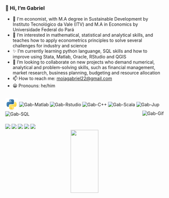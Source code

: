 ### 👋 Hi, I’m Gabriel
- 🌱 I'm economist, with M.A degree in Sustainable Development by Instituto Tecnológico da Vale (ITV) and M.A in Economics by Universidade Federal do Pará
- 👀 I’m interested in mathematical, statistical and analytical skills, and teaches how to apply econometrics principles to solve several challenges for industry and science 
- ✨ I’m currently learning python languange, SQL skills and how to improve using Stata, Matlab, Oracle, RStudio and QGIS
- 💼 I’m looking to collaborate on new projects who demand numerical, analytical and problem-solving skills, such as financial management, market research, business planning, budgeting and resource allocation
- 📫 How to reach me: moiagabriel22@gmail.com
- 😀 Pronouns: he/him
 
<div style="display: inline_block"><br>
  <img align="center" alt="Gab-Python" height="40" width="40" src="https://raw.githubusercontent.com/devicons/devicon/master/icons/python/python-original.svg">
  <img align="center" alt="Gab-Matlab" height="40" width ="40" src="https://cdn.jsdelivr.net/gh/devicons/devicon/icons/matlab/matlab-original.svg">
  <img align="center" alt="Gab-Rstudio" height="40" width="40" src="https://cdn.jsdelivr.net/gh/devicons/devicon/icons/rstudio/rstudio-original.svg">
  <img align="center" alt="Gab-C++" height="40" width="40" src="https://cdn.jsdelivr.net/gh/devicons/devicon/icons/cplusplus/cplusplus-original.svg" />
  <img align="center" alt="Gab-Scala" height="40" width="40" src="https://cdn.jsdelivr.net/gh/devicons/devicon/icons/scala/scala-original.svg" />
  <img align="center" alt="Gab-Jup" height="40" width="40" src="https://cdn.jsdelivr.net/gh/devicons/devicon/icons/jupyter/jupyter-original.svg" />
  <img align="center" alt="Gab-SQL" height="40" width="40" src="https://img.icons8.com/ios/50/FAB005/sql.png"/>
  <img align="right" alt="Gab-Gif" src= "https://i.picasion.com/pic92/90cdf83550004f3082f7a6e99a0f35a1.gif"/>
</div>
 
  ###
  
  <div> 
  <a href = "https://api.whatsapp.com/send?phone=5591981759444&text=Ol%C3%A1%20Gabriel%2C" ><img src="https://img.shields.io/badge/WhatsApp-25D366?style=for-the-badge&logo=whatsapp&logoColor=white" target="_blank"></a>
  <a href = "mailto:contatomoiagabriel22@gmail.com"><img src="https://img.shields.io/badge/-Gmail-%23333?style=for-the-badge&logo=gmail&logoColor=white" target="_blank"></a>
  <a href="https://www.instagram.com/moiagabriel" target="_blank"><img src="https://img.shields.io/badge/-Instagram-%23E4405F?style=for-the-badge&logo=instagram&logoColor=white" target="_blank"></a>
  <a href="https://discord.gg/love6369" target="_blank"><img src="https://img.shields.io/badge/Discord-7289DA?style=for-the-badge&logo=discord&logoColor=white" target="_blank"></a> 
  <a href="https://www.linkedin.com/in/gabriel-moia-32a331104" target="_blank"><img src="https://img.shields.io/badge/-LinkedIn-%230077B5?style=for-the-badge&logo=linkedin&logoColor=white" target="_blank"></a> 
    <div>
        
  <div align="center">
  <a href="https://github.com/moiagabriel">
  <img height="200em" img width= "42%" src="https://github-readme-stats.vercel.app/api?username=moiagabriel&show_icons=false&theme=gruvbox&include_all_commits=true&count_private=true"/>
</div>
       
    
